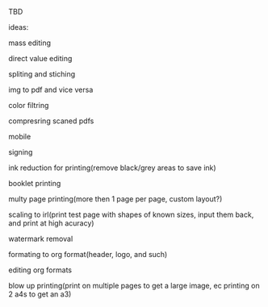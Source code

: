 TBD

ideas:

mass editing

direct value editing

spliting and stiching

img to pdf and vice versa

color filtring

compresring scaned pdfs

mobile

signing

ink reduction for printing(remove black/grey areas to save ink)

booklet printing

multy page printing(more then 1 page per page, custom layout?)

scaling to irl(print test page with shapes of known sizes, input them back, and print at high acuracy)

watermark removal

formating to org format(header, logo, and such)

editing org formats

blow up printing(print on multiple pages to get a large image, ec printing on 2 a4s to get an a3)
